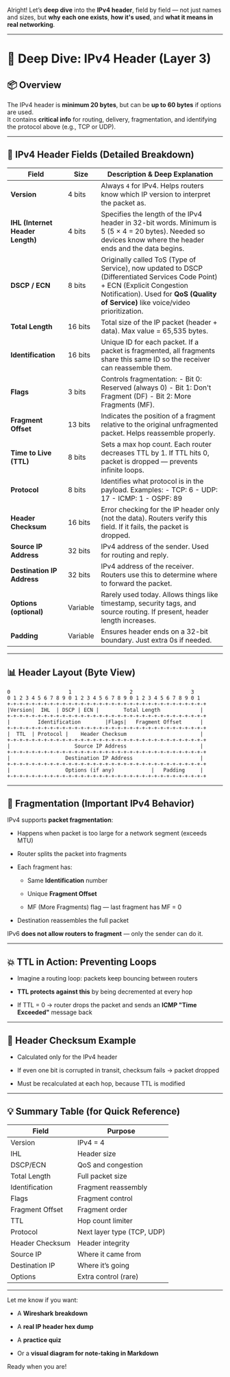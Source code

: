 Alright! Let’s **deep dive** into the **IPv4 header**, field by field — not just names and sizes, but **why each one exists**, **how it's used**, and **what it means in real networking**.

---

# 🧠 Deep Dive: IPv4 Header (Layer 3)

## 📦 Overview

The IPv4 header is **minimum 20 bytes**, but can be **up to 60 bytes** if options are used.  
It contains **critical info** for routing, delivery, fragmentation, and identifying the protocol above (e.g., TCP or UDP).

---

## 📑 **IPv4 Header Fields (Detailed Breakdown)**

|Field|Size|Description & Deep Explanation|
|---|---|---|
|**Version**|4 bits|Always `4` for IPv4. Helps routers know which IP version to interpret the packet as.|
|**IHL (Internet Header Length)**|4 bits|Specifies the length of the IPv4 header in 32-bit words. Minimum is 5 (5 × 4 = 20 bytes). Needed so devices know where the header ends and the data begins.|
|**DSCP / ECN**|8 bits|Originally called ToS (Type of Service), now updated to DSCP (Differentiated Services Code Point) + ECN (Explicit Congestion Notification). Used for **QoS (Quality of Service)** like voice/video prioritization.|
|**Total Length**|16 bits|Total size of the IP packet (header + data). Max value = 65,535 bytes.|
|**Identification**|16 bits|Unique ID for each packet. If a packet is fragmented, all fragments share this same ID so the receiver can reassemble them.|
|**Flags**|3 bits|Controls fragmentation: - Bit 0: Reserved (always 0) - Bit 1: Don't Fragment (DF) - Bit 2: More Fragments (MF).|
|**Fragment Offset**|13 bits|Indicates the position of a fragment relative to the original unfragmented packet. Helps reassemble properly.|
|**Time to Live (TTL)**|8 bits|Sets a max hop count. Each router decreases TTL by 1. If TTL hits 0, packet is dropped — prevents infinite loops.|
|**Protocol**|8 bits|Identifies what protocol is in the payload. Examples: - TCP: 6 - UDP: 17 - ICMP: 1 - OSPF: 89|
|**Header Checksum**|16 bits|Error checking for the IP header only (not the data). Routers verify this field. If it fails, the packet is dropped.|
|**Source IP Address**|32 bits|IPv4 address of the sender. Used for routing and reply.|
|**Destination IP Address**|32 bits|IPv4 address of the receiver. Routers use this to determine where to forward the packet.|
|**Options (optional)**|Variable|Rarely used today. Allows things like timestamp, security tags, and source routing. If present, header length increases.|
|**Padding**|Variable|Ensures header ends on a 32-bit boundary. Just extra 0s if needed.|

---

## 📊 **Header Layout (Byte View)**

```
0                   1                   2                   3  
0 1 2 3 4 5 6 7 8 9 0 1 2 3 4 5 6 7 8 9 0 1 2 3 4 5 6 7 8 9 0 1
+-+-+-+-+-+-+-+-+-+-+-+-+-+-+-+-+-+-+-+-+-+-+-+-+-+-+-+-+-+-+-+-+
|Version|  IHL  | DSCP | ECN |        Total Length             |
+-+-+-+-+-+-+-+-+-+-+-+-+-+-+-+-+-+-+-+-+-+-+-+-+-+-+-+-+-+-+-+-+
|         Identification        |Flags|   Fragment Offset      |
+-+-+-+-+-+-+-+-+-+-+-+-+-+-+-+-+-+-+-+-+-+-+-+-+-+-+-+-+-+-+-+-+
|  TTL  | Protocol |    Header Checksum                        |
+-+-+-+-+-+-+-+-+-+-+-+-+-+-+-+-+-+-+-+-+-+-+-+-+-+-+-+-+-+-+-+-+
|                     Source IP Address                        |
+-+-+-+-+-+-+-+-+-+-+-+-+-+-+-+-+-+-+-+-+-+-+-+-+-+-+-+-+-+-+-+-+
|                  Destination IP Address                      |
+-+-+-+-+-+-+-+-+-+-+-+-+-+-+-+-+-+-+-+-+-+-+-+-+-+-+-+-+-+-+-+-+
|                  Options (if any)            |   Padding     |
+-+-+-+-+-+-+-+-+-+-+-+-+-+-+-+-+-+-+-+-+-+-+-+-+-+-+-+-+-+-+-+-+
```

---

## 🚧 Fragmentation (Important IPv4 Behavior)

IPv4 supports **packet fragmentation**:

- Happens when packet is too large for a network segment (exceeds MTU)
    
- Router splits the packet into fragments
    
- Each fragment has:
    
    - Same **Identification** number
        
    - Unique **Fragment Offset**
        
    - MF (More Fragments) flag — last fragment has MF = 0
        
- Destination reassembles the full packet
    

IPv6 **does not allow routers to fragment** — only the sender can do it.

---

## 💥 TTL in Action: Preventing Loops

- Imagine a routing loop: packets keep bouncing between routers
    
- **TTL protects against this** by being decremented at every hop
    
- If TTL = 0 → router drops the packet and sends an **ICMP "Time Exceeded"** message back
    

---

## 🧪 Header Checksum Example

- Calculated only for the IPv4 header
    
- If even one bit is corrupted in transit, checksum fails → packet dropped
    
- Must be recalculated at each hop, because TTL is modified
    

---

## 💡 Summary Table (for Quick Reference)

|Field|Purpose|
|---|---|
|Version|IPv4 = 4|
|IHL|Header size|
|DSCP/ECN|QoS and congestion|
|Total Length|Full packet size|
|Identification|Fragment reassembly|
|Flags|Fragment control|
|Fragment Offset|Fragment order|
|TTL|Hop count limiter|
|Protocol|Next layer type (TCP, UDP)|
|Header Checksum|Header integrity|
|Source IP|Where it came from|
|Destination IP|Where it’s going|
|Options|Extra control (rare)|

---

Let me know if you want:

- A **Wireshark breakdown**
    
- A **real IP header hex dump**
    
- A **practice quiz**
    
- Or a **visual diagram for note-taking in Markdown**
    

Ready when you are!